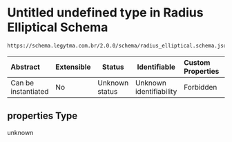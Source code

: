 # Untitled undefined type in Radius Elliptical Schema

```txt
https://schema.legytma.com.br/2.0.0/schema/radius_elliptical.schema.json#/properties
```




| Abstract            | Extensible | Status         | Identifiable            | Custom Properties | Additional Properties | Access Restrictions | Defined In                                                                                        |
| :------------------ | ---------- | -------------- | ----------------------- | :---------------- | --------------------- | ------------------- | ------------------------------------------------------------------------------------------------- |
| Can be instantiated | No         | Unknown status | Unknown identifiability | Forbidden         | Allowed               | none                | [radius_elliptical.schema.json\*](../schema/radius_elliptical.schema.json) |

## properties Type

unknown
